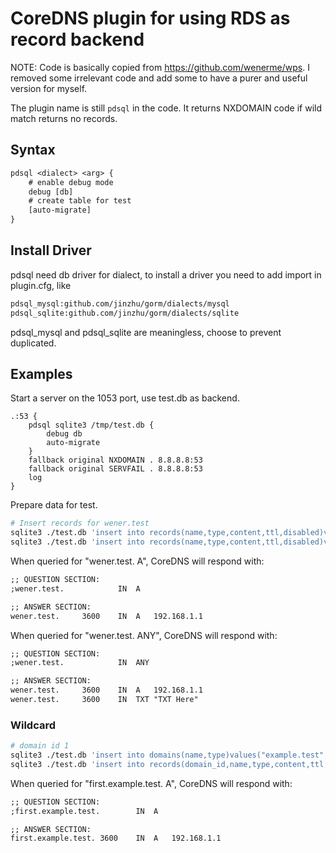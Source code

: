 # CoreDNS plugin for using RDS as record backend

NOTE: Code is basically copied from https://github.com/wenerme/wps. I removed some irrelevant code and add some to have a purer and useful version for myself.

The plugin name is still `pdsql` in the code. It returns NXDOMAIN code if wild match returns no records.

## Syntax

``` txt
pdsql <dialect> <arg> {
    # enable debug mode
    debug [db]
    # create table for test
    [auto-migrate]
}
```

## Install Driver
pdsql need db driver for dialect, to install a driver you need to add import in plugin.cfg, like

``` txt
pdsql_mysql:github.com/jinzhu/gorm/dialects/mysql
pdsql_sqlite:github.com/jinzhu/gorm/dialects/sqlite
```

pdsql_mysql and pdsql_sqlite are meaningless, choose to prevent duplicated.

## Examples

Start a server on the 1053 port, use test.db as backend.

``` corefile
.:53 {
	pdsql sqlite3 /tmp/test.db {
        debug db
        auto-migrate
    }
	fallback original NXDOMAIN . 8.8.8.8:53
	fallback original SERVFAIL . 8.8.8.8:53
	log
}
```

Prepare data for test.

``` bash
# Insert records for wener.test
sqlite3 ./test.db 'insert into records(name,type,content,ttl,disabled)values("wener.test","A","192.168.1.1",3600,0)'
sqlite3 ./test.db 'insert into records(name,type,content,ttl,disabled)values("wener.test","TXT","TXT Here",3600,0)'
```

When queried for "wener.test. A", CoreDNS will respond with:

``` txt
;; QUESTION SECTION:
;wener.test.			IN	A

;; ANSWER SECTION:
wener.test.		3600	IN	A	192.168.1.1
```

When queried for "wener.test. ANY", CoreDNS will respond with:

``` txt
;; QUESTION SECTION:
;wener.test.			IN	ANY

;; ANSWER SECTION:
wener.test.		3600	IN	A	192.168.1.1
wener.test.		3600	IN	TXT	"TXT Here"
```

### Wildcard

``` bash
# domain id 1
sqlite3 ./test.db 'insert into domains(name,type)values("example.test","NATIVE")'
sqlite3 ./test.db 'insert into records(domain_id,name,type,content,ttl,disabled)values(1,"*.example.test","A","192.168.1.1",3600,0)'
```

When queried for "first.example.test. A", CoreDNS will respond with:

``` txt
;; QUESTION SECTION:
;first.example.test.		IN	A

;; ANSWER SECTION:
first.example.test.	3600	IN	A	192.168.1.1
```

